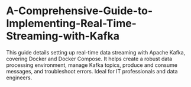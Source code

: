 # A-Comprehensive-Guide-to-Implementing-Real-Time-Streaming-with-Kafka
This guide details setting up real-time data streaming with Apache Kafka, covering Docker and Docker Compose. It helps create a robust data processing environment, manage Kafka topics, produce and consume messages, and troubleshoot errors. Ideal for IT professionals and data engineers.
